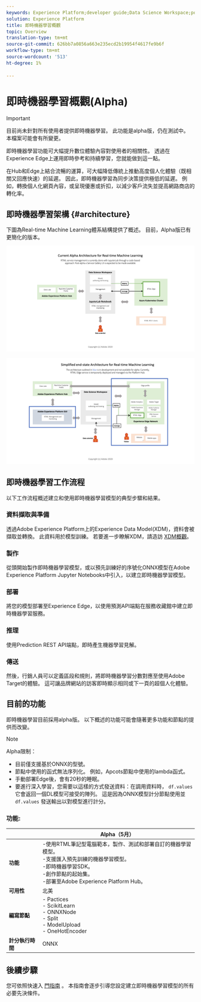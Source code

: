 ```yaml
---
keywords: Experience Platform;developer guide;Data Science Workspace;popular topics;Real time machine learning;
solution: Experience Platform
title: 即時機器學習概觀
topic: Overview
translation-type: tm+mt
source-git-commit: 626bb7a0856a663e235ecd2b19954f4617fe9b6f
workflow-type: tm+mt
source-wordcount: '513'
ht-degree: 1%

---
```



# 即時機器學習概觀(Alpha)

>[!IMPORTANT]
>目前尚未針對所有使用者提供即時機器學習。 此功能是alpha版，仍在測試中。 本檔案可能會有所變更。

即時機器學習功能可大幅提升數位體驗內容對使用者的相關性。 透過在Experience Edge上運用即時參考和持續學習，您就能做到這一點。

在Hub和Edge上結合流暢的運算，可大幅降低傳統上推動高度個人化體驗（既相關又回應快速）的延遲。 因此，即時機器學習為同步決策提供極低的延遲。 例如，轉換個人化網頁內容，或呈現優惠或折扣，以減少客戶流失並提高網路商店的轉化率。

## 即時機器學習架構 {#architecture}

下圖為Real-time Machine Learning體系結構提供了概述。 目前，Alpha版已有更簡化的版本。

![α弓](../images/rtml/alpha-arch.png)

![簡化總覽](../images/rtml/end-to-end-arch.png)

## 即時機器學習工作流程

以下工作流程概述建立和使用即時機器學習模型的典型步驟和結果。

### 資料擷取與準備

透過Adobe Experience Platform上的Experience Data Model(XDM)，資料會被擷取並轉換。 此資料用於模型訓練。 若要進一步瞭解XDM，請造訪 [XDM概觀](../../xdm/home.md)。

### 製作

從頭開始製作即時機器學習模型，或以預先訓練好的序號化ONNX模型在Adobe Experience Platform Jupyter Notebooks中引入，以建立即時機器學習模型。

### 部署

將您的模型部署至Experience Edge，以使用預測API端點在服務收藏館中建立即時機器學習服務。

### 推理

使用Prediction REST API端點，即時產生機器學習見解。

### 傳送

然後，行銷人員可以定義區段和規則，將即時機器學習分數對應至使用Adobe Target的體驗。 這可讓品牌網站的訪客即時顯示相同或下一頁的超個人化體驗。

## 目前的功能

即時機器學習目前採用alpha版。 以下概述的功能可能會隨著更多功能和節點的提供而改變。

>[!NOTE]
> Alpha限制：
> - 目前僅支援基於ONNX的型號。
> - 節點中使用的函式無法序列化。 例如，Apcots節點中使用的lambda函式。
> - 手動部署Edge後，會有20秒的睡眠。
> - 要進行深入學習，您需要以這樣的方式發送資料：在調用資料時， `df.values` 它會返回一個DL模型可接受的陣列。 這是因為ONNX模型計分節點使用並 `df.values` 發送輸出以對模型進行計分。



### 功能:

|  | Alpha（5月） |
| --- | --- |
| **功能** | -使用RTML筆記型電腦範本，製作、測試和部署自訂的機器學習模型。 <br> -支援匯入預先訓練的機器學習模型。 <br> -即時機器學習SDK。 <br> -創作節點的起始集。 <br> -部署至Adobe Experience Platform Hub。 |
| **可用性** | 北美 |
| **編寫節點** | - Pactices <br> - ScikitLearn <br> - ONNXNode <br> - Split <br> - ModelUpload <br> - OneHotEncoder |
| **計分執行時間** | ONNX |

## 後續步驟

您可依照快速入 [門指南](./getting-started.md) 。 本指南會逐步引導您設定建立即時機器學習模型的所有必要先決條件。

